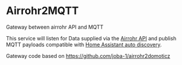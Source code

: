 # Airrohr2MQTT

Gateway between airrohr API and MQTT

This service will listen for Data supplied via the
[Airrohr API](https://github.com/opendata-stuttgart/meta/wiki/APIs)
and publish MQTT payloads compatible with
[Home Assistant auto discovery](https://www.home-assistant.io/docs/mqtt/discovery/).  

Gateway code based on https://github.com/joba-1/airrohr2domoticz